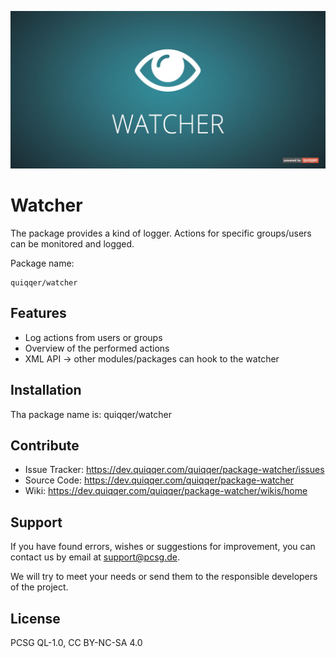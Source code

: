 ![Watcher](bin/images/Readme.jpg)

Watcher
========

The package provides a kind of logger.
Actions for specific groups/users can be monitored and logged.

Package name:

    quiqqer/watcher


Features
--------

- Log actions from users or groups
- Overview of the performed actions
- XML API -> other modules/packages can hook to the watcher


Installation
------------

Tha package name is: quiqqer/watcher


Contribute
----------

- Issue Tracker: https://dev.quiqqer.com/quiqqer/package-watcher/issues
- Source Code: https://dev.quiqqer.com/quiqqer/package-watcher
- Wiki: https://dev.quiqqer.com/quiqqer/package-watcher/wikis/home


Support
-------
If you have found errors, wishes or suggestions for improvement,
you can contact us by email at support@pcsg.de.

We will try to meet your needs or send them to the responsible developers
of the project.


License
-------
PCSG QL-1.0, CC BY-NC-SA 4.0
